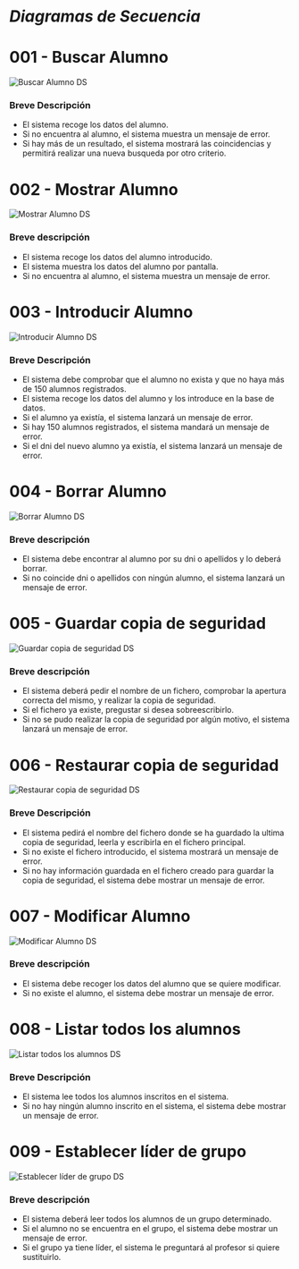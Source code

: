 **_Diagramas de Secuencia_**
============================


# 001 - Buscar Alumno #

![Buscar Alumno DS](https://github.com/p92supeg/p3/blob/master/imagenes/Diagramas%20de%20secuencia/001%20-%20Buscar%20Alumno.jpg)

### Breve Descripción ###

- El sistema recoge los datos del alumno.
- Si no encuentra al alumno, el sistema muestra un mensaje de error.
- Si hay más de un resultado, el sistema mostrará las coincidencias y permitirá realizar una nueva busqueda por otro criterio.



# 002 - Mostrar Alumno #

![Mostrar Alumno DS](https://github.com/p92supeg/p3/blob/master/imagenes/Diagramas%20de%20secuencia/002%20-%20Mostrar%20Alumno.jpg)

### Breve descripción ###

- El sistema recoge los datos del alumno introducido.
- El sistema muestra los datos del alumno por pantalla.
- Si no encuentra al alumno, el sistema muestra un mensaje de error.


# 003 - Introducir Alumno #

![Introducir Alumno DS](https://github.com/p92supeg/p3/blob/master/imagenes/Diagramas%20de%20secuencia/003%20-%20Introducir%20Alumno.jpg)

### Breve Descripción ###

- El sistema debe comprobar que el alumno no exista y que no haya más de 150 alumnos registrados.
- El sistema recoge los datos del alumno y los introduce en la base de datos.
- Si el alumno ya existía, el sistema lanzará un mensaje de error.
- Si hay 150 alumnos registrados, el sistema mandará un mensaje de error.
- Si el dni del nuevo alumno ya existía, el sistema lanzará un mensaje de error.



# 004 - Borrar Alumno #

![Borrar Alumno DS](https://github.com/p92supeg/p3/blob/master/imagenes/Diagramas%20de%20secuencia/004%20-%20Borrar%20Alumno.jpg)

### Breve descripción ###

- El sistema debe encontrar al alumno por su dni o apellidos y lo deberá borrar.
- Si no coincide dni o apellidos con ningún alumno, el sistema lanzará un mensaje de error.



# 005 - Guardar copia de seguridad #

![Guardar copia de seguridad DS](https://github.com/p92supeg/p3/blob/master/imagenes/Diagramas%20de%20secuencia/005%20-%20Guardar%20Copia%20De%20Seguridad.jpg)

### Breve descripción ###

- El sistema deberá pedir el nombre de un fichero, comprobar la apertura correcta del mismo, y realizar la copia de seguridad.
- Si el fichero ya existe, pregustar si desea sobreescribirlo.
- Si no se pudo realizar la copia de seguridad por algún motivo, el sistema lanzará un mensaje de error.



# 006 - Restaurar copia de seguridad #

![Restaurar copia de seguridad DS](https://github.com/p92supeg/p3/blob/master/imagenes/Diagramas%20de%20secuencia/006%20-%20Restaurar%20Copia%20De%20Seguridad.jpg)

### Breve Descripción ###

- El sistema pedirá el nombre del fichero donde se ha guardado la ultima copia de seguridad, leerla y escribirla en el fichero principal.
- Si no existe el fichero introducido, el sistema mostrará un mensaje de error.
- Si no hay información guardada en el fichero creado para guardar la copia de seguridad, el sistema debe mostrar un mensaje de error.



# 007 - Modificar Alumno #

![Modificar Alumno DS](https://github.com/p92supeg/p3/blob/master/imagenes/Diagramas%20de%20secuencia/007%20-%20Modificar%20Alumno.jpg)

### Breve descripción ###

- El sistema debe recoger los datos del alumno que se quiere modificar.
- Si no existe el alumno, el sistema debe mostrar un mensaje de error.



# 008 - Listar todos los alumnos #

![Listar todos los alumnos DS](https://github.com/p92supeg/p3/blob/master/imagenes/Diagramas%20de%20secuencia/008%20-%20Listar%20Todos%20Los%20Alumnos.jpg)

### Breve Descripción ###

- El sistema lee todos los alumnos inscritos en el sistema.
- Si no hay ningún alumno inscrito en el sistema, el sistema debe mostrar un mensaje de error.



# 009 - Establecer líder de grupo #

![Establecer líder de grupo DS](https://github.com/p92supeg/p3/blob/master/imagenes/Diagramas%20de%20secuencia/009%20-%20Establecer%20L%C3%ADder%20De%20Grupo.jpg)

### Breve descripción ###

- El sistema deberá leer todos los alumnos de un grupo determinado.
- Si el alumno no se encuentra en el grupo, el sistema debe mostrar un mensaje de error.
- Si el grupo ya tiene líder, el sistema le preguntará al profesor si quiere sustituirlo.